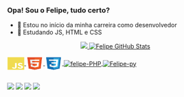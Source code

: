### Opa! Sou o Felipe, tudo certo? 

- 🔭 Estou no início da minha carreira como desenvolvedor
- 🌱 Estudando JS, HTML e CSS

<div align="center">
  <a href="https://github.com/ofelipesoares">
  <img align="180em" src="https://github-readme-stats.vercel.app/api?username=ofelipesoares&show_icons=true&theme=dark&include_all_commits=true&count_private=true"/>
  <img height="195em" alt="Felipe GitHub Stats" src="https://github-readme-stats.vercel.app/api/top-langs/?username=ofelipesoares&theme=dark&layout=compact"/>
  
</div>


<div style="display: inline_block"><br>
  <img align="center" alt="felipe-Js" height="30" width="40" src="https://raw.githubusercontent.com/devicons/devicon/master/icons/javascript/javascript-plain.svg">
  <img align="center" alt="felipe-HTML" height="30" width="40" src="https://raw.githubusercontent.com/devicons/devicon/master/icons/html5/html5-original.svg">
  <img align="center" alt="felipe-CSS" height="30" width="40" src="https://raw.githubusercontent.com/devicons/devicon/master/icons/css3/css3-original.svg">
  <img align="center" alt="felipe-PHP" height="30" width="40" src="https://cdn.jsdelivr.net/gh/devicons/devicon/icons/php/php-plain.svg" />
  <img align="center" alt="Felipe-py" height="30" width="40" src="https://cdn.jsdelivr.net/gh/devicons/devicon/icons/python/python-original.svg" />
          
</div>

##

<div> 
   <a href="https://wa.me/message/BZOFMECWDRYUA1" target="_blank"><img src="https://img.shields.io/badge/WhatsApp-25D366?style=for-the-badge&logo=whatsapp&logoColor=white" target="_blank"></a>
  <a href="https://instagram.com/fesoaresoficial" target="_blank"><img src="https://img.shields.io/badge/-Instagram-%23E4405F?style=for-the-badge&logo=instagram&logoColor=white" target="_blank"></a>
  <a href = "mailto:felipebusiness.soares@gmail.com"><img src="https://img.shields.io/badge/-Gmail-%23333?style=for-the-badge&logo=gmail&logoColor=white" target="_blank"></a>
  <a href="https://www.linkedin.com/in/felipesoarestrafego/" target="_blank"><img src="https://img.shields.io/badge/-LinkedIn-%230077B5?style=for-the-badge&logo=linkedin&logoColor=white" target="_blank"></a>  
</div>

